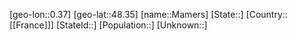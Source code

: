 ﻿---
location: [48.35,0.37]
type: City
tags:
- geo/City


SpocWebEntityId: 32245
isDeleted: false
confidential: public

---
[geo-lon::0.37]
[geo-lat::48.35]
[name::Mamers]
[State::]
[Country::[[France]]]
[StateId::]
[Population::]
[Unknown::]

